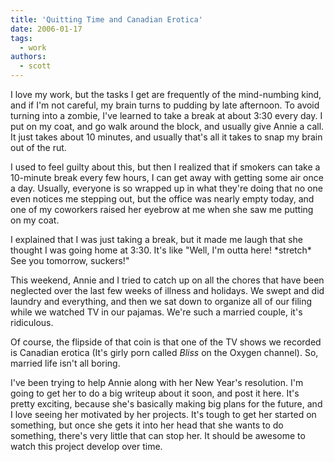 ```yaml
---
title: 'Quitting Time and Canadian Erotica'
date: 2006-01-17
tags:
  - work
authors:
  - scott
---
```


I love my work, but the tasks I get are frequently of the mind-numbing kind, and if I'm not careful, my brain turns to pudding by late afternoon. To avoid turning into a zombie, I've learned to take a break at about 3:30 every day. I put on my coat, and go walk around the block, and usually give Annie a call. It just takes about 10 minutes, and usually that's all it takes to snap my brain out of the rut.

I used to feel guilty about this, but then I realized that if smokers can take a 10-minute break every few hours, I can get away with getting some air once a day. Usually, everyone is so wrapped up in what they're doing that no one even notices me stepping out, but the office was nearly empty today, and one of my coworkers raised her eyebrow at me when she saw me putting on my coat.

I explained that I was just taking a break, but it made me laugh that she thought I was going home at 3:30. It's like "Well, I'm outta here! \*stretch\* See you tomorrow, suckers!"

This weekend, Annie and I tried to catch up on all the chores that have been neglected over the last few weeks of illness and holidays. We swept and did laundry and everything, and then we sat down to organize all of our filing while we watched TV in our pajamas. We're such a married couple, it's ridiculous.

Of course, the flipside of that coin is that one of the TV shows we recorded is Canadian erotica (It's girly porn called _Bliss_ on the Oxygen channel). So, married life isn't all boring.

I've been trying to help Annie along with her New Year's resolution. I'm going to get her to do a big writeup about it soon, and post it here. It's pretty exciting, because she's basically making big plans for the future, and I love seeing her motivated by her projects. It's tough to get her started on something, but once she gets it into her head that she wants to do something, there's very little that can stop her. It should be awesome to watch this project develop over time.
